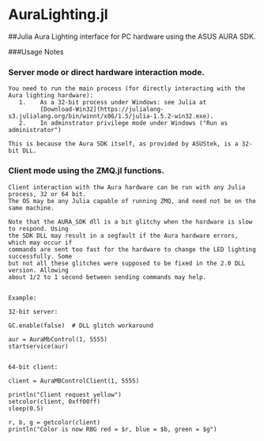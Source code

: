 # AuraLighting.jl

##Julia Aura Lighting interface for PC hardware using the ASUS AURA SDK.

###Usage Notes

### Server mode or direct hardware interaction mode.

    You need to run the main process (for directly interacting with the Aura lighting hardware):
       1.    As a 32-bit process under Windows: see Julia at 
             [Download-Win32](https://julialang-s3.julialang.org/bin/winnt/x86/1.5/julia-1.5.2-win32.exe).
       2.    In adminstrator privilege mode under Windows ("Run as administrator")

    This is because the Aura SDK itself, as provided by ASUStek, is a 32-bit DLL.

### Client mode using the ZMQ.jl functions.

    Client interaction with thw Aura hardware can be run with any Julia process, 32 or 64 bit.
    The OS may be any Julia capable of running ZMQ, and need not be on the same machine.

    Note that the AURA_SDK dll is a bit glitchy when the hardware is slow to respond. Using
    the SDK DLL may result in a segfault if the Aura hardware errors, which may occur if
    commands are sent too fast for the hardware to change the LED lighting successfully. Some
    but not all these glitches were supposed to be fixed in the 2.0 DLL version. Allowing
    about 1/2 to 1 second between sending commands may help.


    Example:

    32-bit server:

    GC.enable(false)  # DLL glitch workaround

    aur = AuraMbControl(1, 5555)
    startservice(aur)


    64-bit client:

    client = AuraMBControlClient(1, 5555)

    println("Client request yellow")
    setcolor(client, 0xff00ff)
    sleep(0.5)

    r, b, g = getcolor(client)
    println("Color is now RBG red = $r, blue = $b, green = $g")

